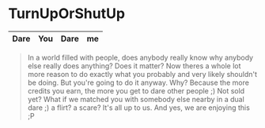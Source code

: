 # TurnUpOrShutUp
|Dare|You|Dare|me|
|---|---|---|---|

> In a world filled with people, does anybody really know why anybody else really does anything? Does it matter?
> Now theres a whole lot more reason to do exactly what you probably and very likely shouldn't be doing. But you're going
> to do it anyway. Why? Because the more credits you earn, the more you get to dare other people ;) Not sold yet?
> What if we matched you with somebody else nearby in a dual dare ;) a flirt? a scare? It's all up to us. 
> And yes, we are enjoying this ;P
